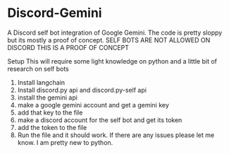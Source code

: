 # Discord-Gemini
A Discord self bot integration of Google Gemini. The code is pretty sloppy but its mostly a proof of concept.
SELF BOTS ARE NOT ALLOWED ON DISCORD
THIS IS A PROOF OF CONCEPT


Setup
This will require some light knowledge on python and a little bit of research on self bots
1. Install langchain
2. Install discord.py api and discord.py-self api
3. install the gemini api
4. make a google gemini account and get a gemini key
5. add that key to the file
6. make a discord account for the self bot and get its token
7. add the token to the file
8. Run the file and it should work. 
If there are any issues please let me know. I am pretty new to python.
